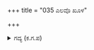 +++
title = "035 ಎಲವೊ ಖೂಳ"

+++

<details><summary>ಗದ್ಯ (ಕ.ಗ.ಪ) </summary>

35. 'ಎಲವೊ ಹಾಳುಬುದ್ಧಿಯ ಅರ್ಜುನ, ಮತ್ತೆ ಯೋಚನೆ ಮಾಡು. ನೀನು ಯಾವ ರೀತಿಯಲ್ಲಿ ಧರ್ಮರಾಯನನ್ನು ಕೊಂದೆ, ನೀನೂ ಅದೇ ವಿಧಾನದಲ್ಲಿ ಸಾವನ್ನು ನೆನೆದರೆ ಸಾಕು. ಶರೀರವನ್ನು ಕೊನೆಗೊಳಿಸುವುದೇ ಕೊಲೆಯಲ್ಲ. ನಿನ್ನ ಹಿರಿತನಗಳನ್ನು ನೀನೇ ಕೊಚ್ಚಿಕೊಂಡು, ನಿನ್ನನ್ನೇ ಕೊಲೆ ಮಾಡಿಕೊ' ಎಂದ ಕೃಷ್ಣ.
</details>
